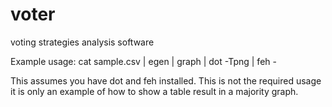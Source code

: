 voter
=====

voting strategies analysis software

Example usage:
    cat sample.csv | egen | graph | dot -Tpng | feh -

This assumes you have dot and feh installed.
This is not the required usage it is only an example of how to show a table result in a majority graph.
